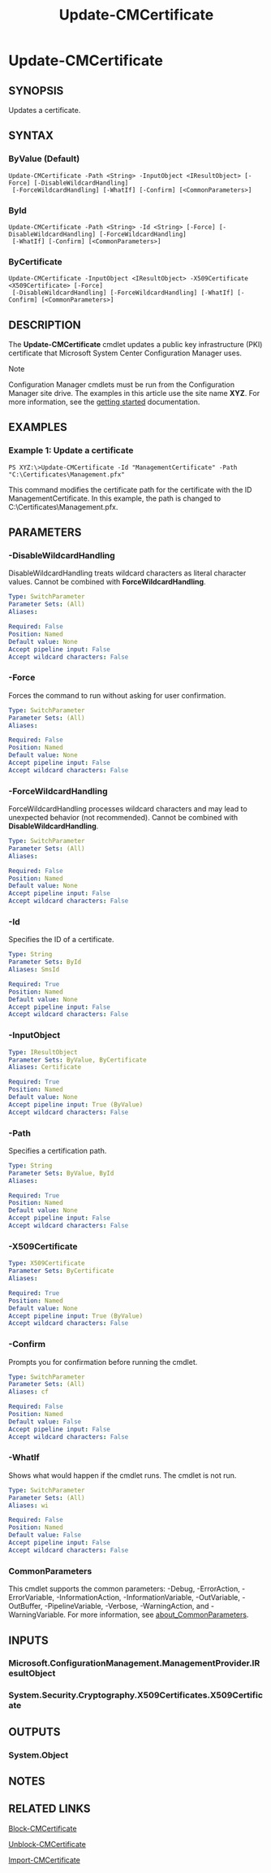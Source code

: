 ﻿---
description: Updates a certificate.
external help file: AdminUI.PS.Certificates.dll-Help.xml
Module Name: ConfigurationManager
ms.date: 05/07/2019
schema: 2.0.0
title: Update-CMCertificate
---

# Update-CMCertificate

## SYNOPSIS
Updates a certificate.

## SYNTAX

### ByValue (Default)
```
Update-CMCertificate -Path <String> -InputObject <IResultObject> [-Force] [-DisableWildcardHandling]
 [-ForceWildcardHandling] [-WhatIf] [-Confirm] [<CommonParameters>]
```

### ById
```
Update-CMCertificate -Path <String> -Id <String> [-Force] [-DisableWildcardHandling] [-ForceWildcardHandling]
 [-WhatIf] [-Confirm] [<CommonParameters>]
```

### ByCertificate
```
Update-CMCertificate -InputObject <IResultObject> -X509Certificate <X509Certificate> [-Force]
 [-DisableWildcardHandling] [-ForceWildcardHandling] [-WhatIf] [-Confirm] [<CommonParameters>]
```

## DESCRIPTION
The **Update-CMCertificate** cmdlet updates a public key infrastructure (PKI) certificate that Microsoft System Center Configuration Manager uses.

> [!NOTE]
> Configuration Manager cmdlets must be run from the Configuration Manager site drive.
> The examples in this article use the site name **XYZ**. For more information, see the
> [getting started](/powershell/sccm/overview) documentation.

## EXAMPLES

### Example 1: Update a certificate
```
PS XYZ:\>Update-CMCertificate -Id "ManagementCertificate" -Path "C:\Certificates\Management.pfx"
```

This command modifies the certificate path for the certificate with the ID ManagementCertificate.
In this example, the path is changed to C:\Certificates\Management.pfx.

## PARAMETERS

### -DisableWildcardHandling
DisableWildcardHandling treats wildcard characters as literal character values. Cannot be combined with **ForceWildcardHandling**.

```yaml
Type: SwitchParameter
Parameter Sets: (All)
Aliases:

Required: False
Position: Named
Default value: None
Accept pipeline input: False
Accept wildcard characters: False
```

### -Force
Forces the command to run without asking for user confirmation.

```yaml
Type: SwitchParameter
Parameter Sets: (All)
Aliases:

Required: False
Position: Named
Default value: None
Accept pipeline input: False
Accept wildcard characters: False
```

### -ForceWildcardHandling
ForceWildcardHandling processes wildcard characters and may lead to unexpected behavior (not recommended). Cannot be combined with **DisableWildcardHandling**.

```yaml
Type: SwitchParameter
Parameter Sets: (All)
Aliases:

Required: False
Position: Named
Default value: None
Accept pipeline input: False
Accept wildcard characters: False
```

### -Id
Specifies the ID of a certificate.

```yaml
Type: String
Parameter Sets: ById
Aliases: SmsId

Required: True
Position: Named
Default value: None
Accept pipeline input: False
Accept wildcard characters: False
```

### -InputObject
```yaml
Type: IResultObject
Parameter Sets: ByValue, ByCertificate
Aliases: Certificate

Required: True
Position: Named
Default value: None
Accept pipeline input: True (ByValue)
Accept wildcard characters: False
```

### -Path
Specifies a certification path.

```yaml
Type: String
Parameter Sets: ByValue, ById
Aliases:

Required: True
Position: Named
Default value: None
Accept pipeline input: False
Accept wildcard characters: False
```

### -X509Certificate
```yaml
Type: X509Certificate
Parameter Sets: ByCertificate
Aliases:

Required: True
Position: Named
Default value: None
Accept pipeline input: True (ByValue)
Accept wildcard characters: False
```

### -Confirm
Prompts you for confirmation before running the cmdlet.

```yaml
Type: SwitchParameter
Parameter Sets: (All)
Aliases: cf

Required: False
Position: Named
Default value: False
Accept pipeline input: False
Accept wildcard characters: False
```

### -WhatIf
Shows what would happen if the cmdlet runs.
The cmdlet is not run.

```yaml
Type: SwitchParameter
Parameter Sets: (All)
Aliases: wi

Required: False
Position: Named
Default value: False
Accept pipeline input: False
Accept wildcard characters: False
```

### CommonParameters
This cmdlet supports the common parameters: -Debug, -ErrorAction, -ErrorVariable, -InformationAction, -InformationVariable, -OutVariable, -OutBuffer, -PipelineVariable, -Verbose, -WarningAction, and -WarningVariable. For more information, see [about_CommonParameters](https://docs.microsoft.com/powershell/module/microsoft.powershell.core/about/about_commonparameters?view=powershell-7).

## INPUTS

### Microsoft.ConfigurationManagement.ManagementProvider.IResultObject

### System.Security.Cryptography.X509Certificates.X509Certificate

## OUTPUTS

### System.Object
## NOTES

## RELATED LINKS

[Block-CMCertificate](Block-CMCertificate.md)

[Unblock-CMCertificate](Unblock-CMCertificate.md)

[Import-CMCertificate](Import-CMCertificate.md)


